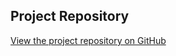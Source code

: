 ## Project Repository
[View the project repository on GitHub](https://github.com/KHAYO-zen/CVProject.git)


